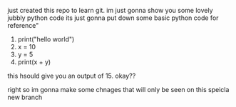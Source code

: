 just created this repo to learn git.
im just gonna show you some lovely jubbly python code its just gonna put down some basic python code for reference"
1. print("hello world")
2. x = 10
3. y = 5
4. print(x + y)

this hsould give you an output of 15. okay??

right so im gonna make some chnages that will only be seen on this speicla new branch